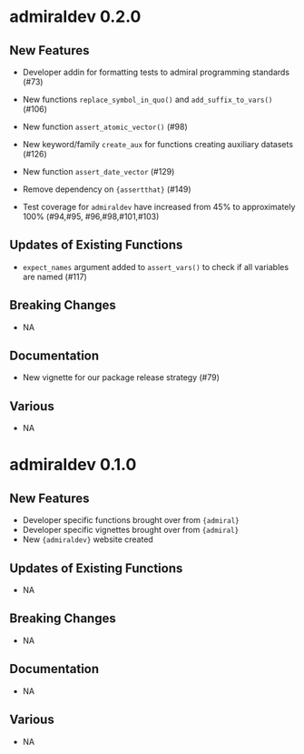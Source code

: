 # admiraldev 0.2.0

## New Features

  - Developer addin for formatting tests to admiral programming standards (#73)
  
  - New functions `replace_symbol_in_quo()` and `add_suffix_to_vars()` (#106)

  - New function `assert_atomic_vector()` (#98)
  
  - New keyword/family `create_aux` for functions creating auxiliary datasets (#126)
  
  - New function `assert_date_vector` (#129)
  
  - Remove dependency on `{assertthat}` (#149)
  
  - Test coverage for `admiraldev` have increased from 45% to approximately 100% (#94,#95, #96,#98,#101,#103)


## Updates of Existing Functions

  - `expect_names` argument added to `assert_vars()` to check if all variables
  are named (#117)
  
## Breaking Changes
  - NA
## Documentation
  - New vignette for our package release strategy (#79)
## Various
  - NA

# admiraldev 0.1.0

## New Features

  - Developer specific functions brought over from `{admiral}`
  - Developer specific vignettes brought over from `{admiral}`
  - New `{admiraldev}` website created

## Updates of Existing Functions
  - NA
## Breaking Changes
  - NA
## Documentation
  - NA
## Various
  - NA

